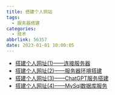 ```yaml
---
title: 搭建个人网站
tags:
  - 服务器搭建
categories:
  - 技术
abbrlink: 56357
date: 2023-01-01 10:00:05
---
```

- [搭建个人网址(1)——连接服务器](/28862)
- [搭建个人网址(2)——服务器环境搭建](/43379)
- [搭建个人网址(3)——ChatGPT服务搭建](/23491)
- [搭建个人网址(4)——MySql数据库服务](/44322)
